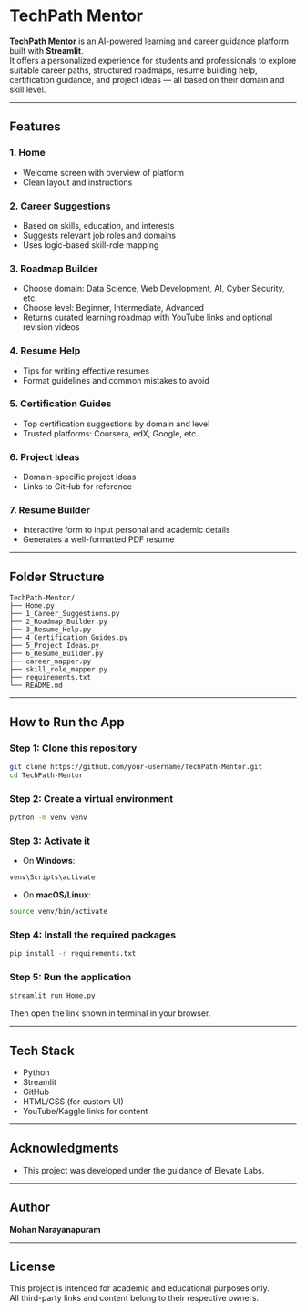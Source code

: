 # TechPath Mentor

**TechPath Mentor** is an AI-powered learning and career guidance platform built with **Streamlit**.  
It offers a personalized experience for students and professionals to explore suitable career paths, structured roadmaps, resume building help, certification guidance, and project ideas — all based on their domain and skill level.

---

## Features

### 1. Home
- Welcome screen with overview of platform
- Clean layout and instructions

### 2. Career Suggestions
- Based on skills, education, and interests
- Suggests relevant job roles and domains
- Uses logic-based skill-role mapping

### 3. Roadmap Builder
- Choose domain: Data Science, Web Development, AI, Cyber Security, etc.
- Choose level: Beginner, Intermediate, Advanced
- Returns curated learning roadmap with YouTube links and optional revision videos

### 4. Resume Help
- Tips for writing effective resumes
- Format guidelines and common mistakes to avoid

### 5. Certification Guides
- Top certification suggestions by domain and level
- Trusted platforms: Coursera, edX, Google, etc.

### 6. Project Ideas
- Domain-specific project ideas
- Links to GitHub for reference

### 7. Resume Builder
- Interactive form to input personal and academic details
- Generates a well-formatted PDF resume

---

## Folder Structure

```
TechPath-Mentor/
├── Home.py
├── 1_Career_Suggestions.py
├── 2_Roadmap_Builder.py
├── 3_Resume_Help.py
├── 4_Certification_Guides.py
├── 5_Project Ideas.py
├── 6_Resume_Builder.py
├── career_mapper.py
├── skill_role_mapper.py
├── requirements.txt
└── README.md
```

---

## How to Run the App

### Step 1: Clone this repository
```bash
git clone https://github.com/your-username/TechPath-Mentor.git
cd TechPath-Mentor
```

### Step 2: Create a virtual environment
```bash
python -m venv venv
```

### Step 3: Activate it

- On **Windows**:
```bash
venv\Scripts\activate
```

- On **macOS/Linux**:
```bash
source venv/bin/activate
```

### Step 4: Install the required packages
```bash
pip install -r requirements.txt
```

### Step 5: Run the application
```bash
streamlit run Home.py
```

Then open the link shown in terminal in your browser.

---

## Tech Stack

- Python
- Streamlit
- GitHub
- HTML/CSS (for custom UI)
- YouTube/Kaggle links for content

---

## Acknowledgments
- This project was developed under the guidance of Elevate Labs.

---

## Author

**Mohan Narayanapuram**  

---

## License

This project is intended for academic and educational purposes only.  
All third-party links and content belong to their respective owners.
